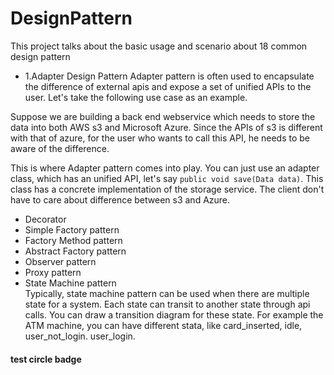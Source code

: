 # DesignPattern

This project talks about the basic usage and scenario about 18 common design pattern

- 1.Adapter Design Pattern
    Adapter pattern is often used to encapsulate the difference of external apis and expose a set
of unified APIs to the user.
Let's take the following use case as an example.

Suppose we are building a back end webservice which needs to store the data into both AWS s3
and Microsoft Azure. Since the APIs of s3 is different with that of azure, for the user who
wants to call this API, he needs to be aware of the difference.

This is where Adapter pattern comes into play.
You can just use an adapter class, which has an unified API, let's say
`public void save(Data data)`.
This class has a concrete implementation of the storage service.
The client don't have to care about difference between s3 and Azure.

- Decorator
- Simple Factory pattern
- Factory Method pattern
- Abstract Factory pattern
- Observer pattern
- Proxy pattern
- State Machine pattern <br>
Typically, state machine pattern can be used when there are multiple state for a system.
Each state can transit to another state through api calls. You can draw a transition diagram
for these state.
For example the ATM machine, you can have different stata, like card_inserted, idle, user_not_login.
user_login.


#### test circle badge